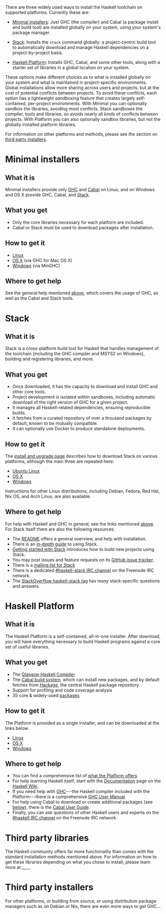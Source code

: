There are three widely used ways to install the Haskell toolchain on supported
platforms. Currently these are:

- [Minimal installers](#minimal): Just GHC (the compiler) and Cabal (a package
  install and build tool) are installed globally on your system, using your
  system's package manager.

- [Stack](#stack): Installs the `stack` command globally: a project-centric
  build tool to automatically download and manage Haskell dependencies on a
  project-by-project basis.

- [Haskell Platform](#platform): Installs GHC, Cabal, and some other tools,
  along with a starter set of libraries in a global location on your system.

These options make different choices as to what is installed globally on your
system and what is maintained in project-specific environments. Global
installations allow more sharing across users and projects, but at the cost of
potential conflicts between projects. To avoid these conflicts, each option
has a lightweight *sandboxing* feature that creates largely self-contained,
per-project environments. With Minimal you can optionally sandbox the
libraries, avoiding most conflicts. Stack sandboxes the compiler, tools and
libraries, so avoids nearly all kinds of conflicts between projects. With
Platform you can also optionally sandbox libraries, but not the globally
installed platform libraries.

For information on other platforms and methods, please see the section on
[third party installers](#other).

# Minimal installers

## What it is

<a name="minimal"></a> Minimal installers provide only
[GHC](https://www.haskell.org/ghc) and [Cabal](https://www.haskell.org/cabal/)
on Linux, and on Windows and OS X provide GHC, Cabal, and
[Stack](https://github.com/commercialhaskell/stack).

## What you get

- Only the core libraries necessary for each platform are included.
- Cabal or Stack must be used to download packages after installation.

## How to get it

- [Linux](https://www.haskell.org/downloads/linux)
- [OS X](https://ghcformacosx.github.io/) (via GHC for Mac OS X)
- [Windows](https://github.com/fpco/minghc) (via MinGHC)

## Where to get help

See the general help mentioned [above](#help), which covers the usage of GHC,
as well as the Cabal and Stack tools.

# Stack

## What it is

<a name="stack"></a>Stack is a cross-platform build tool for Haskell that
handles management of the toolchain (including the GHC compiler and MSYS2 on
Windows), building and registering libraries, and more.

## What you get

- Once downloaded, it has the capacity to download and install GHC and other
  core tools.
- Project development is isolated within sandboxes, including automatic
  download of the right version of GHC for a given project.
- It manages all Haskell-related dependencies, ensuring reproducible builds.
- It fetches from a curated repository of over a thousand packages by default,
  known to be mutually compatible.
- It can optionally use Docker to produce standalone deployments.

## How to get it

The [install and upgrade page](https://github.com/commercialhaskell/stack/blob/master/doc/install_and_upgrade.md)
describes how to download Stack on various platforms, although the main
three are repeated here:

- [Ubuntu Linux](https://github.com/commercialhaskell/stack/blob/master/doc/install_and_upgrade.md#ubuntu)
- [OS X](https://github.com/commercialhaskell/stack/blob/master/doc/install_and_upgrade.md#os-x)
- [Windows](https://github.com/commercialhaskell/stack/blob/master/doc/install_and_upgrade.md#windows)

Instructions for other Linux distributions, including Debian, Fedora, Red Hat,
Nix OS, and Arch Linux, are also available.

## Where to get help

For help with Haskell and GHC in general, see the links mentioned
[above](#help). For Stack itself there are also the following resources:

- The [README](https://github.com/commercialhaskell/stack/#readme) offers a
  general overview, and help with installation.
- There is an
  [in-depth guide](https://github.com/commercialhaskell/stack/blob/master/doc/GUIDE.md)
  to using Stack.
- [Getting started with Stack](http://seanhess.github.io/2015/08/04/practical-haskell-getting-started.html)
  introduces how to build new projects using Stack.
- You may post issues and feature requests on its
  [GitHub issue tracker](https://github.com/commercialhaskell/stack).
- There is a [mailing list for Stack](https://groups.google.com/d/forum/haskell-stack)
- There is a dedicated
  [\#haskell-stack IRC channel](irc://irc.freenode.net/haskell-stack) on the
  Freenode IRC network.
- The [StackOverflow haskell-stack tag](http://stackoverflow.com/questions/tagged/haskell-stack)
  has many stack-specific questions and answers.

# Haskell Platform

## What it is

<a name="platform"></a>The Haskell Platform is a self-contained, all-in-one
installer. After download, you will have everything necessary to build Haskell
programs against a core set of useful libraries.

## What you get

- The [Glasgow Haskell Compiler](https://www.haskell.org/ghc) 
- The [Cabal build system](https://www.haskell.org/cabal/), which can install
  new packages, and by default fetches from
  [Hackage](https://hackage.haskell.org/), the central Haskell package
  repository.
- Support for profiling and code coverage analysis
- 35 core & widely-used [packages](https://www.haskell.org/platform/contents.html)

## How to get it

The Platform is provided as a single installer, and can be downloaded at the
links below.

- [Linux](http://www.haskell.org/platform/linux.html)
- [OS X](http://www.haskell.org/platform/mac.html)
- [Windows](http://www.haskell.org/platform/windows.html)

## Where to get help

- You can find a comprehensive list of
  [what the Platform offers](https://www.haskell.org/platform/contents.html).
- <a name="help" />For help learning Haskell itself, start with the
  [Documentation](https://www.haskell.org/documentation) page on the
  [Haskell Wiki](https://www.haskell.org/).
- If you need help with [GHC](https://www.haskell.org/ghc)---the Haskell
  compiler included with the Platform---there is a comprehensive
  [GHC User Manual](https://downloads.haskell.org/~ghc/latest/docs/html/users_guide/index.html).
- For help using Cabal to download or create additional packages (see
  [below](#thirdparty)), there is the
  [Cabal User Guide](https://www.haskell.org/cabal/users-guide/).
- Finally, you can ask questions of other Haskell users and experts on the
  [\#haskell IRC channel](irc://irc.freenode.net/haskell) on the Freenode IRC
  network.

# Third party libraries

<a name="thirdparty"></a>The Haskell community offers far more functionality
than comes with the standard installation methods mentioned above. For
information on how to get these libraries depending on what you chose to
install, please learn more at ____.

<!--- The following would be described in a separate page on the Wiki, and not
on the downloads page. -->

# Third party installers

<!--- This should be in smaller text at the bottom of the page. The page it
jumps to could be on the Wiki to make editing and updates easier for others.
-->

<a name="other"></a>For other platforms, or building from source, or using
distribution package managers such as on Debian or Nix, there are even more
ways to get GHC...
